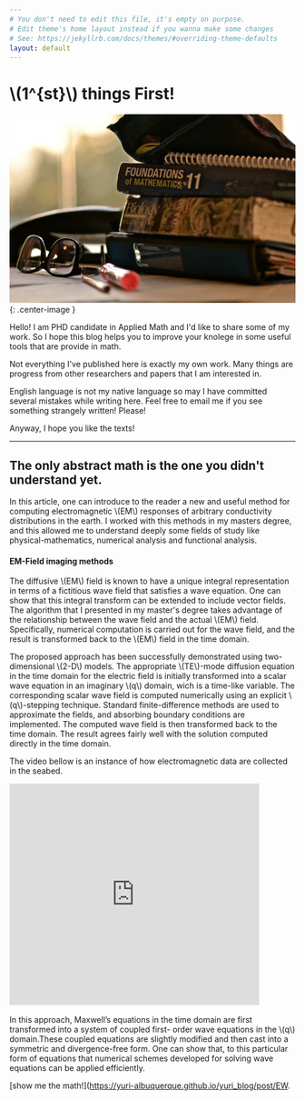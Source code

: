 ```yaml
---
# You don't need to edit this file, it's empty on purpose.
# Edit theme's home layout instead if you wanna make some changes
# See: https://jekyllrb.com/docs/themes/#overriding-theme-defaults
layout: default
---
```

# \\(1^{st}\\) things First!

![Books](images/books.jpg){: .center-image }

Hello! I am PHD candidate in Applied Math and I'd like to share some of my work. So I hope this blog helps you to improve your knolege in some useful tools that are provide in math.

Not everything I've published here is exactly my own work. Many things are progress from other researchers and papers that I am interested in.

English language is not my native language so may I have committed several mistakes while writing here. Feel free to email me if you see something strangely written! Please!

Anyway, I hope you like the texts!

---
## The only abstract math is the one you didn't understand yet.

In this article, one can introduce to the reader a new and useful method for computing electromagnetic \\(EM\\) responses of arbitrary conductivity distributions in the earth. I worked with this methods in my masters degree, and this allowed me to understand deeply some fields of study like physical-mathematics, numerical analysis and functional analysis.

#### EM-Field imaging methods

 The diffusive \\(EM\\) field is known to have a unique integral representation in terms of a fictitious wave field that satisfies a wave equation. One can show that this integral transform can be extended to include vector fields. The algorithm that I presented in my master's degree takes advantage of the relationship between the wave field and the actual \\(EM\\) field. Specifically, numerical computation is carried out for the wave field, and the result is transformed back to the \\(EM\\) field in the time domain.

The proposed approach has been successfully demonstrated using two-dimensional \\(2-D\\) models. The appropriate \\(TE\\)-mode diffusion equation in the time domain for the electric field is initially transformed into a scalar wave equation in an imaginary \\(q\\) domain, wich is a time-like variable. The corresponding scalar wave field is computed numerically using an explicit \\(q\\)-stepping technique. Standard finite-difference methods are used to approximate the fields, and absorbing boundary conditions are implemented. The computed wave field is then transformed back to the time domain. The result agrees fairly well with the solution computed directly in the time domain.


The video bellow is an instance of how electromagnetic data are collected in the seabed.

<iframe width="440" height="390" src="https://www.youtube.com/embed/VBdzzYzJePM" frameborder="0" allow="autoplay; encrypted-media" allowfullscreen></iframe>

 In this approach, Maxwell’s equations in the time domain are first transformed into a system of coupled first- order wave equations in the \\(q\\) domain.These coupled equations are slightly modified and then cast into a symmetric and divergence-free form. One can show that, to this particular form of equations that numerical schemes developed for solving wave equations can be applied efficiently.

[show me the math!](https://yuri-albuquerque.github.io/yuri_blog/post/EW.
